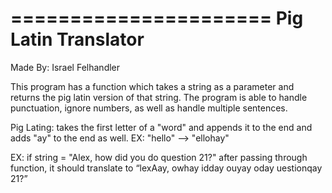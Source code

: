 ======================
 Pig Latin Translator
======================

Made By: Israel Felhandler

This program has a function which takes a string as a parameter and returns the pig latin version of that string. 
The program is able to handle punctuation, ignore numbers, as well as handle multiple sentences.

Pig Lating: takes the first letter of a "word" and appends it to the end and adds "ay" to the end as well.
EX: "hello" --> "ellohay"

EX:
if string = "Alex, how did you do question 21?"
after passing through function, it should translate to 
“lexAay, owhay idday ouyay oday uestionqay 21?”
